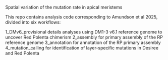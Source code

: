 Spatial variation of the mutation rate in apical meristems

This repo contains analysis code corresponding to Amundson et al 2025, divided into six workflows:

1_DMv6_provisional details analyses using DM1-3 v6.1 reference genome to uncover Red Polenta chimerism
2_assembly for primary assembly of the RP reference genome
3_annotation for annotation of the RP primary assembly
4_mutation_calling for identification of layer-specific mutations in Desiree and Red Polenta
